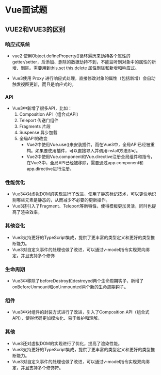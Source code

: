 # Vue面试题

## VUE2和VUE3的区别

### 响应式系统
 * vue2 使用Object.defineProperty()循环遍历来劫持各个属性的getter/setter，后添加、删除的数据劫持不到，不能监听到对象中的属性的新增、删除。需要用到this.set this.delete 属性删除和新增和响应式。

 * Vue3使用 Proxy 进行响应式处理，直接修改对象的属性（包括新增）会自动触发视图更新，而且是响应式的。

### API
  * Vue3中新增了很多API，比如：
    1. Composition API（组合式API）
    2. Teleport 传送门组件
    3. Fragments 片段
    4. Suspense 异步加载
    5. 全局API的改变
       * Vue2中使用Vue.use()来安装插件，而在Vue3中，全局API已经被重构。如果要使用插件，可以直接导入并调用install方法即可。
       * Vue2中使用Vue.component和Vue.directive注册全局组件和指令，在Vue3中，全局API已经被移除，需要通过app.component和app.directive进行注册。

### 性能优化
  * Vue3中对虚拟DOM的实现进行了改进，使用了静态标记技术，可以更快地识别哪些元素是静态的，从而减少不必要的更新操作。
  * Vue3还引入了Fragment、Teleport等新特性，使得模板更加灵活，同时也提高了渲染效率。

### 其他变化
  * Vue3支持更好的TypeScript集成，提供了更丰富的类型定义和更好的类型推断能力。
  * Vue3对自定义事件的处理也做了改进，可以通过v-model指令实现双向绑定，并且支持多个修饰
  
### 生命周期
  * Vue3中移除了beforeDestroy和destroyed两个生命周期钩子，新增了onBeforeUnmount和onUnmounted两个新的生命周期钩子。

### 组件
  * Vue3中对组件的封装方式进行了改进，引入了Composition API（组合式API），使得代码更加模块化、易于维护和理解。

### 其他
  * Vue3还对虚拟DOM的实现进行了优化，提高了渲染性能。
  * Vue3支持更好的TypeScript集成，提供了更丰富的类型定义和更好的类型推断能力。
  * Vue3对自定义事件的处理也做了改进，可以通过v-model指令实现双向绑定，并且支持多个修饰符。

